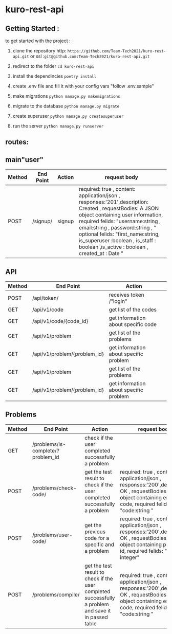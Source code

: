 # kuro-rest-api

## Getting Started :
to get started with the project :
1. clone the repository http: ```https://github.com/Team-Tech2021/kuro-rest-api.git``` or ssl :``` git@github.com:Team-Tech2021/kuro-rest-api.git ```

2. redirect to the folder ``` cd kuro-rest-api ```
3. install the dependincies ```poetry install ```
4. create .env file and fill it with your config vars "follow .env.sample"
5. make migrations ```python manage.py makemigrations```
6. migrate to the database ```python manage.py migrate```
7. create superuser ```python manage.py createsuperuser```
8. run the server  ```python manage.py runserver```

## routes:

## main"user"
| Method      | End Point   | Action |   request body         |
| ----------- | ----------- | ----------- | ----------- |
| POST      |  /signup/      | signup      |  required: true ,  content: application/json ,  responses:'201',description: Created ,   requestBodies:  A JSON object containing user information, required felids:  "username:string , email:string , password:string , " optional felids: "first_name:string, is_superuser :boolean , is_staff : boolean ,is_active : boolean , created_at : Date "    |


## API

| Method      | End Point   | Action |            |
| ----------- | ----------- | ----------- | -----------
| POST   | /api/token/       | receives token /"login"  |     |
| GET   | /api/v1/code     |  get list of the codes  |     |
| GET   | /api/v1/code/{code_id}     |  get information about specific code   |     |
| GET   | /api/v1/problem     |  get list of the problems  |     |
| GET   | /api/v1/problem/{problem_id}     |  get information about specific problem   |     |
| GET   | /api/v1/problem     |  get list of the problems  |     |
| GET   | /api/v1/problem/{problem_id}     |  get information about specific problem   |     |





## Problems

| Method      | End Point   | Action |   request body      | headers |
| ----------- | ----------- | ----------- | -----------| -----------|
| GET   | /problems/is-complete/?problem_id     | check if the user completed successfully a problem |     |
| POST   | /problems/check-code/    | get the test result to check if the user completed successfully a problem |  required: true ,  content: application/json ,  responses:'200',description: OK ,   requestBodies:  A JSON object containing encoded code, required felids:  "code:string "    | Authorization: Bearer Token
| POST   | /problems/user-code/    | get the previous code for a specific and a problem |  required: true ,  content: application/json ,  responses:'200',description: OK ,   requestBodies:  A JSON object containing problem id, required felids:  "problem: integer"    | Authorization: Bearer Token
| POST   | /problems/compile/    | get the test result to check if the user completed successfully a problem and save it in passed table |  required: true ,  content: application/json ,  responses:'200',description: OK ,   requestBodies:  A JSON object containing encoded code, required felids:  "code:string "    | Authorization: Bearer Token
